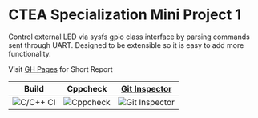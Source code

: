 # CTEA Specialization Mini Project 1

Control external LED via sysfs gpio class interface by parsing commands sent through UART.
Designed to be extensible so it is easy to add more functionality.

Visit [GH Pages](https://99003593.github.io/CTEA_Specialization_MP1/) for Short Report

Build | Cppcheck | [Git Inspector](https://99003593.github.io/CTEA_Specialization_MP1/result)
------|----------|----------------
![C/C++ CI](https://github.com/99003593/CTEA_Specialization_MP1/workflows/C/C++%20CI/badge.svg) | ![Cppcheck](https://github.com/99003593/CTEA_Specialization_MP1/workflows/Cppcheck/badge.svg) | ![Git Inspector](https://github.com/99003593/CTEA_Specialization_MP1/workflows/Git%20Inspector/badge.svg)
